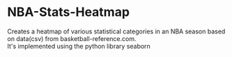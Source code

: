 # NBA-Stats-Heatmap
Creates a heatmap of various statistical categories in an NBA season based on data(csv) from basketball-reference.com. <br>
It's implemented using the python library seaborn

